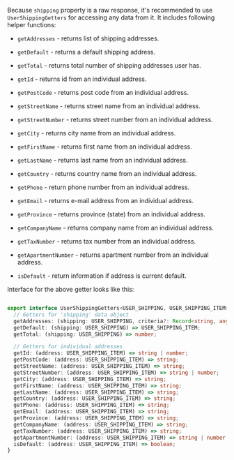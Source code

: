 Because `shipping` property is a raw response, it's recommended to use `UserShippingGetters` for accessing any data from it. It includes following helper functions:

- `getAddresses` - returns list of shipping addresses.

- `getDefault` - returns a default shipping address.

- `getTotal` - returns total number of shipping addresses user has.

- `getId` - returns id from an individual address.

- `getPostCode` - returns post code from an individual address.

- `getStreetName` - returns street name from an individual address.

- `getStreetNumber` - returns street number from an individual address.

- `getCity` - returns city name from an individual address.

- `getFirstName` - returns first name from an individual address.

- `getLastName` - returns last name from an individual address.

- `getCountry` - returns country name from an individual address.

- `getPhone` - return phone number from an individual address.

- `getEmail` - returns e-mail address from an individual address.

- `getProvince` - returns province (state) from an individual address.

- `getCompanyName` - returns company name from an individual address.

- `getTaxNumber` - returns tax number from an individual address.

- `getApartmentNumber` - returns apartment number from an individual address.

- `isDefault` - return information if address is current default.

Interface for the above getter looks like this:

```typescript

export interface UserShippingGetters<USER_SHIPPING, USER_SHIPPING_ITEM> {
  // Getters for 'shipping' data object
  getAddresses: (shipping: USER_SHIPPING, criteria?: Record<string, any>) => USER_SHIPPING_ITEM[];
  getDefault: (shipping: USER_SHIPPING) => USER_SHIPPING_ITEM;
  getTotal: (shipping: USER_SHIPPING) => number;

  // Getters for individual addresses
  getId: (address: USER_SHIPPING_ITEM) => string | number;
  getPostCode: (address: USER_SHIPPING_ITEM) => string;
  getStreetName: (address: USER_SHIPPING_ITEM) => string;
  getStreetNumber: (address: USER_SHIPPING_ITEM) => string | number;
  getCity: (address: USER_SHIPPING_ITEM) => string;
  getFirstName: (address: USER_SHIPPING_ITEM) => string;
  getLastName: (address: USER_SHIPPING_ITEM) => string;
  getCountry: (address: USER_SHIPPING_ITEM) => string;
  getPhone: (address: USER_SHIPPING_ITEM) => string;
  getEmail: (address: USER_SHIPPING_ITEM) => string;
  getProvince: (address: USER_SHIPPING_ITEM) => string;
  getCompanyName: (address: USER_SHIPPING_ITEM) => string;
  getTaxNumber: (address: USER_SHIPPING_ITEM) => string;
  getApartmentNumber: (address: USER_SHIPPING_ITEM) => string | number;
  isDefault: (address: USER_SHIPPING_ITEM) => boolean;
}
```
